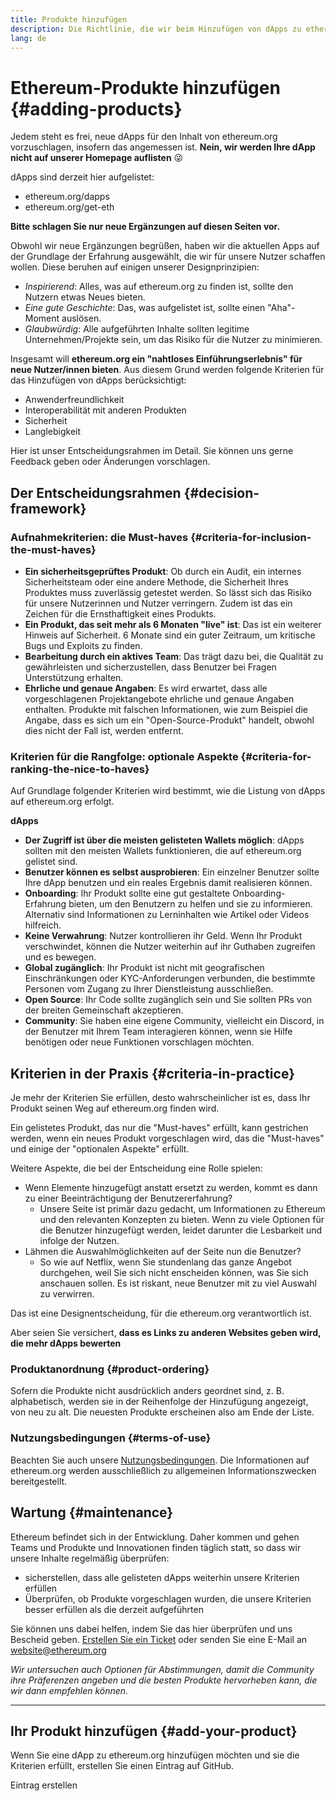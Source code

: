 ```yaml
---
title: Produkte hinzufügen
description: Die Richtlinie, die wir beim Hinzufügen von dApps zu ethereum.org verwenden
lang: de
---
```


# Ethereum-Produkte hinzufügen {#adding-products}

Jedem steht es frei, neue dApps für den Inhalt von ethereum.org vorzuschlagen, insofern das angemessen ist. **Nein, wir werden Ihre dApp nicht auf unserer Homepage auflisten** 😜

dApps sind derzeit hier aufgelistet:

- ethereum.org/dapps
- ethereum.org/get-eth

**Bitte schlagen Sie nur neue Ergänzungen auf diesen Seiten vor.**

Obwohl wir neue Ergänzungen begrüßen, haben wir die aktuellen Apps auf der Grundlage der Erfahrung ausgewählt, die wir für unsere Nutzer schaffen wollen. Diese beruhen auf einigen unserer Designprinzipien:

- _Inspirierend_: Alles, was auf ethereum.org zu finden ist, sollte den Nutzern etwas Neues bieten.
- _Eine gute Geschichte_: Das, was aufgelistet ist, sollte einen "Aha"-Moment auslösen.
- _Glaubwürdig_: Alle aufgeführten Inhalte sollten legitime Unternehmen/Projekte sein, um das Risiko für die Nutzer zu minimieren.

Insgesamt will **ethereum.org ein "nahtloses Einführungserlebnis" für neue Nutzer/innen bieten**. Aus diesem Grund werden folgende Kriterien für das Hinzufügen von dApps berücksichtigt:

- Anwenderfreundlichkeit
- Interoperabilität mit anderen Produkten
- Sicherheit
- Langlebigkeit

Hier ist unser Entscheidungsrahmen im Detail. Sie können uns gerne Feedback geben oder Änderungen vorschlagen.

## Der Entscheidungsrahmen {#decision-framework}

### Aufnahmekriterien: die Must-haves {#criteria-for-inclusion-the-must-haves}

- **Ein sicherheitsgeprüftes Produkt**: Ob durch ein Audit, ein internes Sicherheitsteam oder eine andere Methode, die Sicherheit Ihres Produktes muss zuverlässig getestet werden. So lässt sich das Risiko für unsere Nutzerinnen und Nutzer verringern. Zudem ist das ein Zeichen für die Ernsthaftigkeit eines Produkts.
- **Ein Produkt, das seit mehr als 6 Monaten "live" ist**: Das ist ein weiterer Hinweis auf Sicherheit. 6 Monate sind ein guter Zeitraum, um kritische Bugs und Exploits zu finden.
- **Bearbeitung durch ein aktives Team**: Das trägt dazu bei, die Qualität zu gewährleisten und sicherzustellen, dass Benutzer bei Fragen Unterstützung erhalten.
- **Ehrliche und genaue Angaben**: Es wird erwartet, dass alle vorgeschlagenen Projektangebote ehrliche und genaue Angaben enthalten. Produkte mit falschen Informationen, wie zum Beispiel die Angabe, dass es sich um ein "Open-Source-Produkt" handelt, obwohl dies nicht der Fall ist, werden entfernt.

### Kriterien für die Rangfolge: optionale Aspekte {#criteria-for-ranking-the-nice-to-haves}

Auf Grundlage folgender Kriterien wird bestimmt, wie die Listung von dApps auf ethereum.org erfolgt.

**dApps**

- **Der Zugriff ist über die meisten gelisteten Wallets möglich**: dApps sollten mit den meisten Wallets funktionieren, die auf ethereum.org gelistet sind.
- **Benutzer können es selbst ausprobieren**: Ein einzelner Benutzer sollte Ihre dApp benutzen und ein reales Ergebnis damit realisieren können.
- **Onboarding**: Ihr Produkt sollte eine gut gestaltete Onboarding-Erfahrung bieten, um den Benutzern zu helfen und sie zu informieren. Alternativ sind Informationen zu Lerninhalten wie Artikel oder Videos hilfreich.
- **Keine Verwahrung**: Nutzer kontrollieren ihr Geld. Wenn Ihr Produkt verschwindet, können die Nutzer weiterhin auf ihr Guthaben zugreifen und es bewegen.
- **Global zugänglich**: Ihr Produkt ist nicht mit geografischen Einschränkungen oder KYC-Anforderungen verbunden, die bestimmte Personen vom Zugang zu Ihrer Dienstleistung ausschließen.
- **Open Source**: Ihr Code sollte zugänglich sein und Sie sollten PRs von der breiten Gemeinschaft akzeptieren.
- **Community**: Sie haben eine eigene Community, vielleicht ein Discord, in der Benutzer mit Ihrem Team interagieren können, wenn sie Hilfe benötigen oder neue Funktionen vorschlagen möchten.

## Kriterien in der Praxis {#criteria-in-practice}

Je mehr der Kriterien Sie erfüllen, desto wahrscheinlicher ist es, dass Ihr Produkt seinen Weg auf ethereum.org finden wird.

Ein gelistetes Produkt, das nur die "Must-haves" erfüllt, kann gestrichen werden, wenn ein neues Produkt vorgeschlagen wird, das die "Must-haves" und einige der "optionalen Aspekte" erfüllt.

Weitere Aspekte, die bei der Entscheidung eine Rolle spielen:

- Wenn Elemente hinzugefügt anstatt ersetzt zu werden, kommt es dann zu einer Beeinträchtigung der Benutzererfahrung?
  - Unsere Seite ist primär dazu gedacht, um Informationen zu Ethereum und den relevanten Konzepten zu bieten. Wenn zu viele Optionen für die Benutzer hinzugefügt werden, leidet darunter die Lesbarkeit und infolge der Nutzen.
- Lähmen die Auswahlmöglichkeiten auf der Seite nun die Benutzer?
  - So wie auf Netflix, wenn Sie stundenlang das ganze Angebot durchgehen, weil Sie sich nicht enscheiden können, was Sie sich anschauen sollen. Es ist riskant, neue Benutzer mit zu viel Auswahl zu verwirren.

Das ist eine Designentscheidung, für die ethereum.org verantwortlich ist.

Aber seien Sie versichert, **dass es Links zu anderen Websites geben wird, die mehr dApps bewerten**

### Produktanordnung {#product-ordering}

Sofern die Produkte nicht ausdrücklich anders geordnet sind, z. B. alphabetisch, werden sie in der Reihenfolge der Hinzufügung angezeigt, von neu zu alt. Die neuesten Produkte erscheinen also am Ende der Liste.

### Nutzungsbedingungen {#terms-of-use}

Beachten Sie auch unsere [Nutzungsbedingungen](/terms-of-use/). Die Informationen auf ethereum.org werden ausschließlich zu allgemeinen Informationszwecken bereitgestellt.

## Wartung {#maintenance}

Ethereum befindet sich in der Entwicklung. Daher kommen und gehen Teams und Produkte und Innovationen finden täglich statt, so dass wir unsere Inhalte regelmäßig überprüfen:

- sicherstellen, dass alle gelisteten dApps weiterhin unsere Kriterien erfüllen
- Überprüfen, ob Produkte vorgeschlagen wurden, die unsere Kriterien besser erfüllen als die derzeit aufgeführten

Sie können uns dabei helfen, indem Sie das hier überprüfen und uns Bescheid geben. [Erstellen Sie ein Ticket](https://github.com/ethereum/ethereum-org-website/issues/new?assignees=&labels=Type%3A+Feature&template=feature_request.yaml&title=) oder senden Sie eine E-Mail an [website@ethereum.org](mailto:website@ethereum.org)

_Wir untersuchen auch Optionen für Abstimmungen, damit die Community ihre Präferenzen angeben und die besten Produkte hervorheben kann, die wir dann empfehlen können._

---

## Ihr Produkt hinzufügen {#add-your-product}

Wenn Sie eine dApp zu ethereum.org hinzufügen möchten und sie die Kriterien erfüllt, erstellen Sie einen Eintrag auf GitHub.

<ButtonLink to="https://github.com/ethereum/ethereum-org-website/issues/new?assignees=&labels=feature+%3Asparkles%3A%2Ccontent+%3Afountain_pen%3A&template=suggest_dapp.yaml">
  Eintrag erstellen
</ButtonLink>
